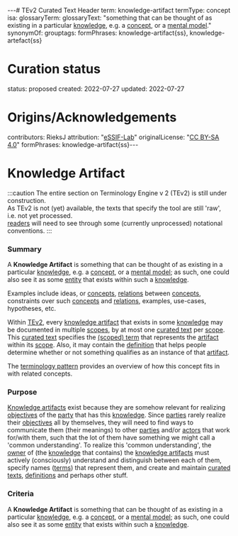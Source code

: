 ---# TEv2 Curated Text Header
term: knowledge-artifact
termType: concept
isa:
glossaryTerm:
glossaryText: "something that can be thought of as existing in a particular [knowledge](@), e.g. a [concept](@), or a [mental model](@)."
synonymOf:
grouptags:
formPhrases: knowledge-artifact{ss}, knowledge-artefact{ss}
# Curation status
status: proposed
created: 2022-07-27
updated: 2022-07-27
# Origins/Acknowledgements
contributors: RieksJ
attribution: "[eSSIF-Lab](https://essif-lab.github.io/framework)"
originalLicense: "[CC BY-SA 4.0](http://creativecommons.org/licenses/by-sa/4.0/?ref=chooser-v1)"
formPhrases: knowledge-artifact{ss}---

# Knowledge Artifact

:::caution
The entire section on Terminology Engine v 2 (TEv2) is still under construction.<br/>
As TEv2 is not (yet) available, the texts that specify the tool are still 'raw', i.e. not yet processed.<br/>[readers](@) will need to see through some (currently unprocessed) notational conventions.
:::

### Summary
A **Knowledge Artifact** is something that can be thought of as existing in a particular [knowledge](@), e.g. a [concept](@), or a [mental model](@); as such, one could also see it as some [entity](@) that exists within such a [knowledge](@).

Examples include ideas, or [concepts](@), [relations](@) between [concepts](@), constraints over such [concepts](@) and [relations](@), examples, use-cases, hypotheses, etc.

Within [TEv2](@), every [knowledge artifact](@) that exists in some [knowledge](@) may be documented in multiple [scopes](@), by at most one [curated text](@) per [scope](@). This [curated text](@) specifies the [(scoped) term](@) that represents the [artifact](knowledge-artifact@) within its [scope](@). Also, it may contain the [definition](@) that helps people determine whether or not something qualifies as an instance of that [artifact](knowledge-artifact@).

The [terminology pattern](pattern-terminology@) provides an overview of how this concept fits in with related concepts.

### Purpose
[Knowledge artifacts](@) exist because they are somehow relevant for realizing [objectives](@) of the [party](@) that has this [knowledge](@). Since [parties](@) rarely realize their [objectives](@) all by themselves, they will need to find ways to communicate them (their meanings) to other [parties](@) and/or [actors](@) that work for/with them, such that the lot of them have something we might call a 'common understanding'. To realize this 'common understanding', the [owner](@) of (the [knowledge](@) that contains) the [knowledge artifacts](@) must actively (consciously) understand and distinguish between each of them, specify names ([terms](@)) that represent them, and create and maintain [curated texts](@), [definitions](@) and perhaps other stuff.

### Criteria
A **Knowledge Artifact** is something that can be thought of as existing in a particular [knowledge](@), e.g. a [concept](@), or a [mental model](@); as such, one could also see it as some [entity](@) that exists within such a [knowledge](@).
